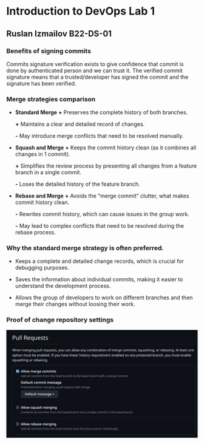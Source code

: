 # Introduction to DevOps Lab 1
## Ruslan Izmailov B22-DS-01 

### Benefits of signing commits 
Commits signature verification exists to give confidence that commit is done by authenticated person and we can trust it.
The verified commit signature means that a trusted/developer has signed the commit and the signature has been verified.


### Merge strategies comparison
* __Standard Merge__
  __\+__ Preserves the complete history of both branches.

  __\+__ Maintains a clear and detailed record of changes.

  __\-__ May introduce merge conflicts that need to be resolved manually.

* __Squash and Merge__ 
  __\+__ Keeps the commit history clean (as it combines all changes in 1 commit). 

  __\+__ Simplifies the review process by presenting all changes from a feature branch in a single commit.

  __\-__ Loses the detailed history of the feature branch. 


* __Rebase and Merge__
  __\+__ Avoids the "merge commit" clutter, what makes commit history clean.
 
  __\-__ Rewrites commit history, which can cause issues in the group work.

  __\-__ May lead to complex conflicts that need to be resolved during the rebase process.

### Why the standard merge strategy is often preferred. 
* Keeps a complete and detailed change records, which is crucial for debugging purposes. 

* Saves the information about individual commits, making it easier to understand the development process.

* Allows the group of developers to work on different branches and then merge their changes without loosing their work.

### Proof of change repository settings
![alt text](task2.png)